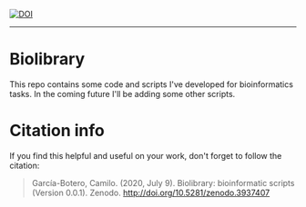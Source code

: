 
[![DOI](https://zenodo.org/badge/DOI/10.5281/zenodo.4560080.svg)](https://doi.org/10.5281/zenodo.4560080)
***

# Biolibrary
This repo contains some code and scripts I've developed for bioinformatics tasks. In the coming future I'll be adding some other scripts.

# Citation info
If you find this helpful and useful on your work, don't forget to follow the citation:

> García-Botero, Camilo. (2020, July 9). Biolibrary: bioinformatic scripts (Version 0.0.1). Zenodo. http://doi.org/10.5281/zenodo.3937407